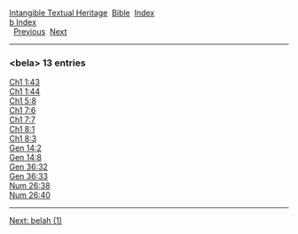 [Intangible Textual Heritage](../../index)  [Bible](../index) 
[Index](index)   
[b Index](_b_)  
  [Previous](c01238)  [Next](c01240) 

------------------------------------------------------------------------

### &lt;bela&gt; 13 entries

[Ch1 1:43](../kjv/ch1001.htm#043)  
[Ch1 1:44](../kjv/ch1001.htm#044)  
[Ch1 5:8](../kjv/ch1005.htm#008)  
[Ch1 7:6](../kjv/ch1007.htm#006)  
[Ch1 7:7](../kjv/ch1007.htm#007)  
[Ch1 8:1](../kjv/ch1008.htm#001)  
[Ch1 8:3](../kjv/ch1008.htm#003)  
[Gen 14:2](../kjv/gen014.htm#002)  
[Gen 14:8](../kjv/gen014.htm#008)  
[Gen 36:32](../kjv/gen036.htm#032)  
[Gen 36:33](../kjv/gen036.htm#033)  
[Num 26:38](../kjv/num026.htm#038)  
[Num 26:40](../kjv/num026.htm#040)  

------------------------------------------------------------------------

[Next: belah (1)](c01240)
